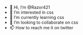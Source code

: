 - 👋 Hi, I’m @Razor421
- 👀 I’m interested in css
- 🌱 I’m currently learning css
- 💞️ I’m looking to collaborate on css
- 📫 How to reach me it on twitter
